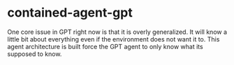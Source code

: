 # contained-agent-gpt
One core issue in GPT right now is that it is overly generalized. It will know a little bit about everything even if the environment does not want it to. This agent architecture is built force the GPT agent to only know what its supposed to know. 
